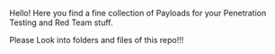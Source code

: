 Hello!
Here you find a fine collection of Payloads for your Penetration Testing and Red Team stuff.

Please Look into folders and files of this repo!!!
